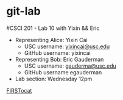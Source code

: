 git-lab
=======

#CSCI 201 - Lab 10 with Yixin &amp;&amp; Eric

+ Representing Alice: Yixin Cai
  - USC username: yixincai@usc.edu
  - GitHub username: yixincai
+ Representing Bob: Eric Gauderman
  - USC username: gauderma@usc.edu
  - GitHub username egauderman
+ Lab section: Wednesday 12pm

[FIRSTocat](/FIRSTocat.png)